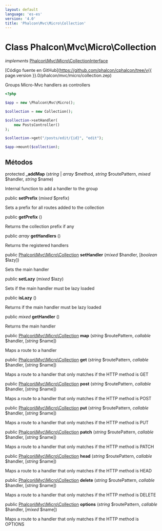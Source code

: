 ```yaml
---
layout: default
language: 'es-es'
version: '4.0'
title: 'Phalcon\Mvc\Micro\Collection'
---
```


# Class **Phalcon\Mvc\Micro\Collection**

*implements* [Phalcon\Mvc\Micro\CollectionInterface](Phalcon_Mvc_Micro_CollectionInterface)

[Código fuente en GitHub](https://github.com/phalcon/cphalcon/tree/v{{ page.version }}.0/phalcon/mvc/micro/collection.zep)

Groups Micro-Mvc handlers as controllers

```php
<?php

$app = new \Phalcon\Mvc\Micro();

$collection = new Collection();

$collection->setHandler(
    new PostsController()
);

$collection->get("/posts/edit/{id}", "edit");

$app->mount($collection);

```

## Métodos

protected **_addMap** (*string* | *array* $method, *string* $routePattern, *mixed* $handler, *string* $name)

Internal function to add a handler to the group

public **setPrefix** (*mixed* $prefix)

Sets a prefix for all routes added to the collection

public **getPrefix** ()

Returns the collection prefix if any

public *array* **getHandlers** ()

Returns the registered handlers

public [Phalcon\Mvc\Micro\Collection](Phalcon_Mvc_Micro_Collection) **setHandler** (*mixed* $handler, [*boolean* $lazy])

Sets the main handler

public **setLazy** (*mixed* $lazy)

Sets if the main handler must be lazy loaded

public **isLazy** ()

Returns if the main handler must be lazy loaded

public *mixed* **getHandler** ()

Returns the main handler

public [Phalcon\Mvc\Micro\Collection](Phalcon_Mvc_Micro_Collection) **map** (*string* $routePattern, *callable* $handler, [*string* $name])

Maps a route to a handler

public [Phalcon\Mvc\Micro\Collection](Phalcon_Mvc_Micro_Collection) **get** (*string* $routePattern, *callable* $handler, [*string* $name])

Maps a route to a handler that only matches if the HTTP method is GET

public [Phalcon\Mvc\Micro\Collection](Phalcon_Mvc_Micro_Collection) **post** (*string* $routePattern, *callable* $handler, [*string* $name])

Maps a route to a handler that only matches if the HTTP method is POST

public [Phalcon\Mvc\Micro\Collection](Phalcon_Mvc_Micro_Collection) **put** (*string* $routePattern, *callable* $handler, [*string* $name])

Maps a route to a handler that only matches if the HTTP method is PUT

public [Phalcon\Mvc\Micro\Collection](Phalcon_Mvc_Micro_Collection) **patch** (*string* $routePattern, *callable* $handler, [*string* $name])

Maps a route to a handler that only matches if the HTTP method is PATCH

public [Phalcon\Mvc\Micro\Collection](Phalcon_Mvc_Micro_Collection) **head** (*string* $routePattern, *callable* $handler, [*string* $name])

Maps a route to a handler that only matches if the HTTP method is HEAD

public [Phalcon\Mvc\Micro\Collection](Phalcon_Mvc_Micro_Collection) **delete** (*string* $routePattern, *callable* $handler, [*string* $name])

Maps a route to a handler that only matches if the HTTP method is DELETE

public [Phalcon\Mvc\Micro\Collection](Phalcon_Mvc_Micro_Collection) **options** (*string* $routePattern, *callable* $handler, [*mixed* $name])

Maps a route to a handler that only matches if the HTTP method is OPTIONS